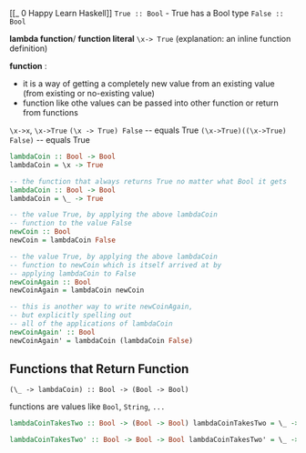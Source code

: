 [[_ 0 Happy Learn Haskell]]
`True :: Bool` - True has a Bool type
`False :: Bool`

**lambda function**/ **function literal** `\x-> True` (explanation: an inline function definition)

**function** :
- it is a way of getting a completely new value from an existing value (from existing or no-existing value)
- function like othe values can be passed into other function or return from functions

`\x->x`, `\x->True`
`(\x -> True) False` -- equals True
`(\x->True)((\x->True) False)` -- equals True

```haskell
lambdaCoin :: Bool -> Bool
lambdaCoin = \x -> True
```

```haskell
-- the function that always returns True no matter what Bool it gets 
lambdaCoin :: Bool -> Bool 
lambdaCoin = \_ -> True 

-- the value True, by applying the above lambdaCoin 
-- function to the value False 
newCoin :: Bool 
newCoin = lambdaCoin False 

-- the value True, by applying the above lambdaCoin 
-- function to newCoin which is itself arrived at by 
-- applying lambdaCoin to False 
newCoinAgain :: Bool 
newCoinAgain = lambdaCoin newCoin 

-- this is another way to write newCoinAgain, 
-- but explicitly spelling out 
-- all of the applications of lambdaCoin 
newCoinAgain' :: Bool 
newCoinAgain' = lambdaCoin (lambdaCoin False)
```

## Functions that Return Function
`(\_ -> lambdaCoin) :: Bool -> (Bool -> Bool)`

functions are values like `Bool`, `String`, `...`

```haskell
lambdaCoinTakesTwo :: Bool -> (Bool -> Bool) lambdaCoinTakesTwo = \_ -> lambdaCoin
```

```haskell
lambdaCoinTakesTwo' :: Bool -> Bool -> Bool lambdaCoinTakesTwo' = \_ -> (\_ -> True)
```









